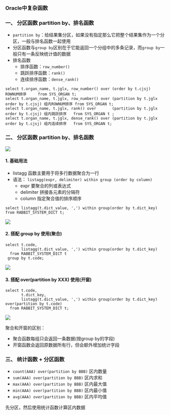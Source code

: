 ### Oracle中复杂函数
### 一、 分区函数 partition by、排名函数
* `partition by`：给结果集分区，如果没有指定那么它把整个结果集作为一个分区，一般与排名函数一起使用
* 分区函数与`group by`区别在于它能返回一个分组中的多条记录，而`group by`一般只有一条反映统计值的数据
* 排名函数
  * 排序函数：`row_number()`
  * 跳跃排序函数：`rank()`
  * 连续排序函数：`dense_rank()`

```
select t.organ_name, t.jglx, row_number() over (order by t.cjsj)                     ROWNUM排序     from SYS_ORGAN t;
select t.organ_name, t.jglx, row_number() over (partition by t.jglx order by t.cjsj) 组内ROWNUM排序 from SYS_ORGAN t;
select t.organ_name, t.jglx, rank() over       (partition by t.jglx order by t.cjsj) 组内跳跃排序   from SYS_ORGAN t ;
select t.organ_name, t.jglx, dense_rank() over (partition by t.jglx order by t.cjsj) 组内连续排序   from SYS_ORGAN t;
```

### 二、 分区函数 partition by、排名函数
![](https://fgq233.github.io/imgs/other/listagg01.png)

#### 1. 基础用法
* listagg 函数主要用于将多行数据聚合为一行
* 语法： `listagg(expr, delimiter) within group (order by column)`
  * expr 要聚合的列或表达式
  * delimiter  拼接各元素的分隔符
  * column     指定聚合值的排序顺序

```
select listagg(t.dict_value, ',') within group(order by t.dict_key) from RABBIT_SYSTEM_DICT t;
```

![](https://fgq233.github.io/imgs/other/listagg02.png)


#### 2. 搭配 group by 使用(聚合)
```
select t.code, 
       listagg(t.dict_value, ',') within group(order by t.dict_key)
  from RABBIT_SYSTEM_DICT t
 group by t.code;
```

![](https://fgq233.github.io/imgs/other/listagg03.png)

#### 3. 搭配 over(partition by XXX) 使用(开窗)
```
select t.code,
       t.dict_key,
       listagg(t.dict_value, ',') within group(order by t.dict_key) over(partition by t.code)
  from RABBIT_SYSTEM_DICT t;
```

![](https://fgq233.github.io/imgs/other/listagg04.png)


聚合和开窗的区别：
* 聚合函数每组只会返回一条数据(按group by的字段)
* 开窗函数会返回原数据所有行，但会额外增加统计字段


### 三、 统计函数 + 分区函数
*  `count(AAA) over(partition by BBB)`  区内数量
*  `sum(AAA) over(partition by BBB)`    区内求和
*  `max(AAA) over(partition by BBB)`    区内最大值
*  `min(AAA) over(partition by BBB)`    区内最小值
*  `avg(AAA) over(partition by BBB)`    区内平均值

先分区，然后使用统计函数计算区内数据